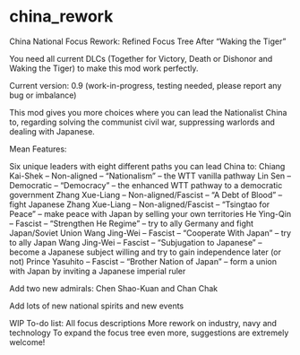 # china_rework

China National Focus Rework: Refined Focus Tree After “Waking the Tiger”

You need all current DLCs (Together for Victory, Death or Dishonor and Waking the Tiger) to make this mod work perfectly.

Current version: 0.9 (work-in-progress, testing needed, please report any bug or imbalance)

This mod gives you more choices where you can lead the Nationalist China to, regarding solving the communist civil war, suppressing warlords and dealing with Japanese.

Mean Features:

Six unique leaders with eight different paths you can lead China to:
Chiang Kai-Shek – Non-aligned – “Nationalism” – the WTT vanilla pathway
Lin Sen – Democratic – “Democracy” – the enhanced WTT pathway to a democratic government
Zhang Xue-Liang – Non-aligned/Fascist – “A Debt of Blood” – fight Japanese
Zhang Xue-Liang – Non-aligned/Fascist – “Tsingtao for Peace” – make peace with Japan by selling your own territories
He Ying-Qin – Fascist – “Strengthen He Regime” – try to ally Germany and fight Japan/Soviet Union
Wang Jing-Wei – Fascist – “Cooperate With Japan” – try to ally Japan 
Wang Jing-Wei – Fascist – “Subjugation to Japanese” – become a Japanese subject willing and try to gain independence later (or not)
Prince Yasuhito – Fascist – “Brother Nation of Japan” – form a union with Japan by inviting a Japanese imperial ruler

Add two new admirals: Chen Shao-Kuan and Chan Chak

Add lots of new national spirits and new events


WIP To-do list:
All focus descriptions
More rework on industry, navy and technology
To expand the focus tree even more, suggestions are extremely welcome!
